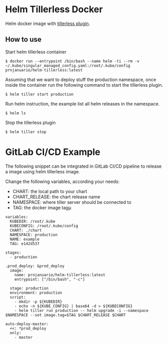 # Helm Tillerless Docker

Helm docker image with [tillerless plugin](https://rimusz.net/tillerless-helm/).

## How to use

Start helm tillerless container

    $ docker run --entrypoint /bin/bash --name helm -ti --rm -v ~/.kube/singular_managed_config.yaml:/root/.kube/config prnjanuario/helm-tillerless:latest

Assuming that we want to deploy stuff the production namespace, once inside the container run the following command to start the tillerless plugin.

    $ helm tiller start production

Run helm instruction, the example list all helm releases in the namespace.

    $ helm ls

Stop the tillerless plugin

    $ helm tiller stop

# GitLab CI/CD Example

The following snippet can be integrated in GitLab CI/CD pipeline to release a image using helm tillerless image.

Change the following variables, according your needs:

* CHART: the local path to your chart
* CHART_RELEASE: the chart release name
* NAMESPACE: where tiller server should be connected to
* TAG: the docker image tagµ


```
variables:
  KUBEDIR: /root/.kube
  KUBECONFIG: /root/.kube/config
  CHART: ./chart
  NAMESPACE: production
  NAME: example
  TAG: e142d537

stages:
  - production

.prod_deploy: &prod_deploy
  image:
    name: prnjanuario/helm-tillerless:latest
    entrypoint: ["/bin/bash", "-c"]

  stage: production
  environment: production
  script:
    - mkdir -p ${KUBEDIR}
    - echo -n ${KUBE_CONFIG} | base64 -d > ${KUBECONFIG}
    - helm tiller run production -- helm upgrade -i --namespace $NAMESPACE --set image.tag=$TAG $CHART_RELEASE $CHART

auto-deploy-master:
  <<: *prod_deploy
  only:
    - master
```
